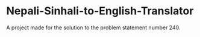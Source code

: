 # Nepali-Sinhali-to-English-Translator
A project made for the solution to the problem statement number 240. 
